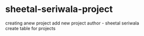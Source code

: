 # sheetal-seriwala-project
creating  anew project
 add new project 
author - sheetal  seriwala  
create table for projects
